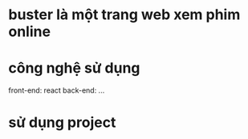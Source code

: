 # buster là một trang web xem phim online

# công nghệ sử dụng
front-end: react
back-end: ...

# sử dụng project
